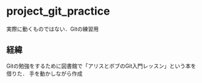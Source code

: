 # project_git_practice
実際に動くものではない．Gitの練習用

## 経緯
Gitの勉強をするために図書館で「アリスとボブのGit入門レッスン」という本を借りた．
手を動かしながら作成
